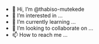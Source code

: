 - 👋 Hi, I’m @thabiso-mutekede
- 👀 I’m interested in ...
- 🌱 I’m currently learning ...
- 💞️ I’m looking to collaborate on ...
- 📫 How to reach me ...

<!---
thabiso-mutekede/thabiso-mutekede is a ✨ special ✨ repository because its `README.md` (this file) appears on your GitHub profile.
You can click the Preview link to take a look at your changes.
--->
